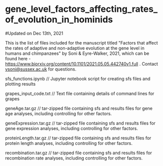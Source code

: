 # gene_level_factors_affecting_rates_of_evolution_in_hominids

#Updated on Dec 13th, 2021

This is the list of files included for the manuscript titled "Factors that affect the rates of adaptive and non-adaptive evolution at the gene level in humans and chimpanzees" by Soni & Eyre-Walker, 2021, which can be found here - https://www.biorxiv.org/content/10.1101/2021.05.05.442740v1.full . Contact vsoni@sussex.ac.uk for questions.

sfs_functions.ipynb // Jupyter notebook script for creating sfs files and plotting results

grapes_input_code.txt // Text file containing details of command lines for grapes

geneAge.tar.gz // tar-zipped file containing sfs and results files for gene age analyses, including controlling for other factors.

geneExpression.tar.gz // tar-zipped file containing sfs and results files for gene expression analyses, including controlling for other factors.

proteinLength.tar.gz // tar-zipped file containing sfs and results files for protein length analyses, including controlling for other factors.

recombination.tar.gz // tar-zipped file containing sfs and results files for recombination rate analyses, including controlling for other factors.
